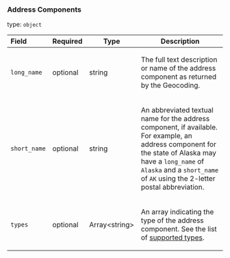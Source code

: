 <!--- This is a generated file, do not edit! -->
<!--- [START maps_http_schema_addresscomponents] -->
<h3 class="schema-object" id="AddressComponents">Address Components</h3>

type: `object`

| Field        | Required | Type                | Description                                                                                                                                                                                                                                                                                                                            |
| :----------- | -------- | ------------------- | -------------------------------------------------------------------------------------------------------------------------------------------------------------------------------------------------------------------------------------------------------------------------------------------------------------------------------------- |
| `long_name`  | optional | string              | <div class="nonref-property-description"><p>The full text description or name of the address component as returned by the Geocoding.</p></div>                                                                                                                                                                                         |
| `short_name` | optional | string              | <div class="nonref-property-description"><p>An abbreviated textual name for the address component, if available. For example, an address component for the state of Alaska may have a <code>long_name</code> of <code>Alaska</code> and a <code>short_name</code> of <code>AK</code> using the 2-letter postal abbreviation.</p></div> |
| `types`      | optional | Array&lt;string&gt; | <div class="nonref-property-description"><p>An array indicating the type of the address component. See the list of <a href="https://developers.google.com/places/web-service/supported_types">supported types</a>.</p></div>                                                                                                           |

<!--- [END maps_http_schema_addresscomponents] -->
